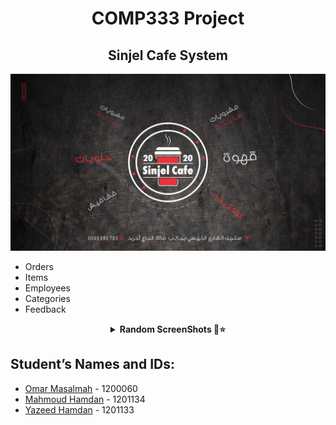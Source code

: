  <H1 align="center" > <strong> COMP333 Project </strong> </H1>

 <H2 align="center" > <strong>Sinjel Cafe System </strong> </H2>
 
 ![](https://github.com/Omarmasalmah/COMP333-Coffe-shop/blob/master/images/basic.jpg)
 
 *  Orders
 *  Items
 *  Employees
 *  Categories
 *  Feedback 
 
<details align="center">
<summary><b> Random ScreenShots 📸⭐</b></summary>
<table>
  <thead>
 </p>
 
 ![لقطة شاشة_١٤٤٤٠٦٢٩_٠٩١٥٥٤](https://user-images.githubusercontent.com/112338255/218337793-f6bfeaaf-cdc3-4522-b677-4ed99805c25f.png)



 ![لقطة شاشة_١٤٤٤٠٧١١_٠١٠٩٤٦](https://user-images.githubusercontent.com/112338255/218337808-95939608-5a61-4add-8e14-6fb89d3a6ce0.png)

![326744062_3452793041628050_5565935135696562755_n](https://user-images.githubusercontent.com/112338255/218524398-ff16df95-64f8-429d-bc32-26647011ab88.png)

![326926528_751271806417958_8596029687955393387_n](https://user-images.githubusercontent.com/112338255/218524438-a59ca86b-11c2-426f-9d8e-64535a5ed0e6.png)

![326592078_925595095123148_5374417933492124539_n](https://user-images.githubusercontent.com/112338255/218524495-9da55d6a-4066-4c16-87c1-252364d03fcf.png)

![325864925_2066867830184961_639199711331404268_n](https://user-images.githubusercontent.com/112338255/218524533-cc135f04-fe5f-4a40-8c8d-fb3295906013.png)

<br />
</table>
</details>





 
## Student’s Names and IDs:

* [Omar Masalmah](https://github.com/Omarmasalmah)   - 1200060  
* [Mahmoud Hamdan](https://github.com/mahmoudbzu)  - 1201134  
* [Yazeed Hamdan](https://github.com/YazeedHamdan1201133)    - 1201133  
 


